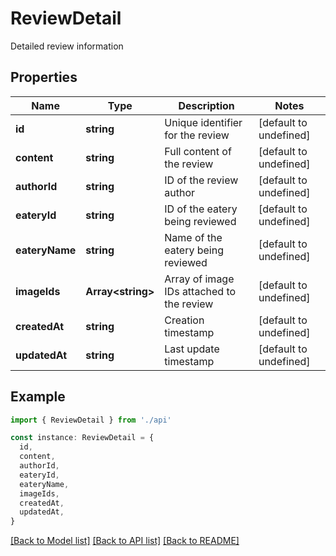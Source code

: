 # ReviewDetail

Detailed review information

## Properties

| Name           | Type                    | Description                               | Notes                  |
| -------------- | ----------------------- | ----------------------------------------- | ---------------------- |
| **id**         | **string**              | Unique identifier for the review          | [default to undefined] |
| **content**    | **string**              | Full content of the review                | [default to undefined] |
| **authorId**   | **string**              | ID of the review author                   | [default to undefined] |
| **eateryId**   | **string**              | ID of the eatery being reviewed           | [default to undefined] |
| **eateryName** | **string**              | Name of the eatery being reviewed         | [default to undefined] |
| **imageIds**   | **Array&lt;string&gt;** | Array of image IDs attached to the review | [default to undefined] |
| **createdAt**  | **string**              | Creation timestamp                        | [default to undefined] |
| **updatedAt**  | **string**              | Last update timestamp                     | [default to undefined] |

## Example

```typescript
import { ReviewDetail } from './api'

const instance: ReviewDetail = {
  id,
  content,
  authorId,
  eateryId,
  eateryName,
  imageIds,
  createdAt,
  updatedAt,
}
```

[[Back to Model list]](../README.md#documentation-for-models) [[Back to API list]](../README.md#documentation-for-api-endpoints) [[Back to README]](../README.md)
